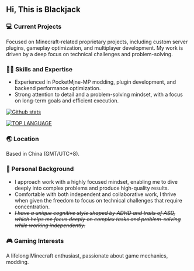 ## Hi, This is Blackjack

### 💻 Current Projects

Focused on Minecraft-related proprietary projects, including custom server plugins, gameplay optimization, and multiplayer development. My work is driven by a deep focus on technical challenges and problem-solving.

### 🧑‍💻 Skills and Expertise

* Experienced in PocketMjne-MP modding, plugin development, and backend performance optimization.
* Strong attention to detail and a problem-solving mindset, with a focus on long-term goals and efficient execution.
 
[![Github stats](https://github-readme-stats.vercel.app/api?username=Blackjack200&theme=dark&count_private=true&include_all_commits=true)](#)

[![TOP LANGUAGE](https://github-readme-stats.vercel.app/api/top-langs/?username=Blackjack200&layout=compact&theme=dark&langs_count=10&exclude_repo=minecraft_client_1_16_2,minecraft_client_1_20_1)](#)

### 🌏 Location

Based in China (GMT/UTC+8).

### 🧠 Personal Background

* I approach work with a highly focused mindset, enabling me to dive deeply into complex problems and produce high-quality results.
* Comfortable with both independent and collaborative work, I thrive when given the freedom to focus on technical challenges that require concentration.
* _<del>I have a unique cognitive style shaped by ADHD and traits of ASD, which helps me focus deeply on complex tasks and problem-solving while working independently.</del>_

### 🎮 Gaming Interests

A lifelong Minecraft enthusiast, passionate about game mechanics, modding.

